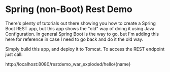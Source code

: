 # Spring (non-Boot) Rest Demo

There's plenty of tutorials out there showing you how to create a Spring Boot REST app, but this app shows the "old" way of
doing it using Java Configuration.  In general Spring Boot is the way to go, but I'm adding this here for reference in case I
need to go back and do it the old way.

Simply build this app, and deploy it to Tomcat.   To access the REST endpoint just call:

http://localhost:8080/restdemo_war_exploded/hello/{name}
